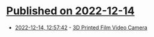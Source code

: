 # [Published on 2022-12-14](index.md)

* [2022-12-14, 12:57:42](https://news.ycombinator.com/item?id=33982820) - [3D Printed Film Video Camera](https://joshuabird.com/blog/post/3d-printed-film-video-camera)

